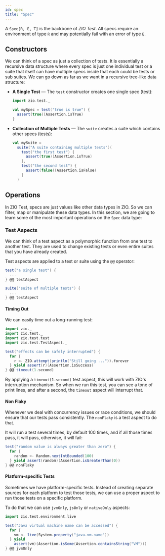 ```yaml
---
id: spec
title: "Spec"
---
```


A `Spec[R, E, T]` is the backbone of _ZIO Test_. All specs require an environment of type `R` and may potentially fail with an error of type `E`.

## Constructors

We can think of a spec as just a collection of tests. It is essentially a recursive data structure where every spec is just one individual test or a suite that itself can have multiple specs inside that each could be tests or sub suites. We can go down as far as we want in a recursive tree-like data structure:

- **A Single Test** — The `test` constructor creates one single spec (test):

  ```scala mdoc:silent:nest
  import zio.test._
  
  val mySpec = test("true is true") {
    assert(true)(Assertion.isTrue)
  }
  ```

- **Collection of Multiple Tests** — The `suite` creates a suite which contains other specs (tests):

  ```scala mdoc:silent:nest
  val mySuite =
    suite("A suite containing multiple tests")(
      test("the first test") {
        assert(true)(Assertion.isTrue)
      },
      test("the second test") {
        assert(false)(Assertion.isFalse)
      }
    )
  ```
  
## Operations

In ZIO Test, specs are just values like other data types in ZIO. So we can filter, map or manipulate these data types. In this section, we are going to learn some of the most important operations on the `Spec` data type:

### Test Aspects

We can think of a test aspect as a polymorphic function from one test to another test. They are used to change existing tests or even entire suites that you have already created.

Test aspects are applied to a test or suite using the `@@` operator:

```scala
test("a single test") {
  ...
} @@ testAspect

suite("suite of multiple tests") {
  ...
} @@ testAspect
```

#### Timing Out

We can easily time out a long-running test:

```scala mdoc:silent:nest
import zio._
import zio.test._
import zio.test.test
import zio.test.TestAspect._

test("effects can be safely interrupted") {
  for {
    r <- ZIO.attempt(println("Still going ...")).forever
  } yield assert(r)(Assertion.isSuccess)
} @@ timeout(1.second)
```

By applying a `timeout(1.second)` test aspect, this will work with ZIO's interruption mechanism. So when we run this test, you can see a tone of print lines, and after a second, the `timeout` aspect will interrupt that.

#### Non Flaky

Whenever we deal with concurrency issues or race conditions, we should ensure that our tests pass consistently. The `nonFlaky` is a test aspect to do that. 

It will run a test several times, by default 100 times, and if all those times pass, it will pass, otherwise, it will fail:

```scala mdoc:silent:nest
test("random value is always greater than zero") {
  for {
    random <- Random.nextIntBounded(100)
  } yield assert(random)(Assertion.isGreaterThan(0))
} @@ nonFlaky
```

#### Platform-specific Tests

Sometimes we have platform-specific tests. Instead of creating separate sources for each platform to test those tests, we can use a proper aspect to run those tests on a specific platform. 

To do that we can use `jvmOnly`, `jsOnly` or `nativeOnly` aspects:

```scala mdoc:silent:nest
import zio.test.environment.live

test("Java virtual machine name can be accessed") {
  for {
    vm <- live(System.property("java.vm.name"))
  } yield
    assert(vm)(Assertion.isSome(Assertion.containsString("VM")))
} @@ jvmOnly
```
